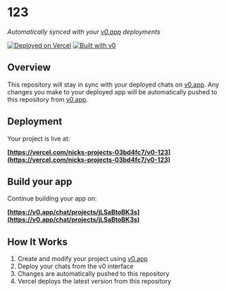 # 123

*Automatically synced with your [v0.app](https://v0.app) deployments*

[![Deployed on Vercel](https://img.shields.io/badge/Deployed%20on-Vercel-black?style=for-the-badge&logo=vercel)](https://vercel.com/nicks-projects-03bd4fc7/v0-123)
[![Built with v0](https://img.shields.io/badge/Built%20with-v0.app-black?style=for-the-badge)](https://v0.app/chat/projects/jLSaBtoBK3s)

## Overview

This repository will stay in sync with your deployed chats on [v0.app](https://v0.app).
Any changes you make to your deployed app will be automatically pushed to this repository from [v0.app](https://v0.app).

## Deployment

Your project is live at:

**[https://vercel.com/nicks-projects-03bd4fc7/v0-123](https://vercel.com/nicks-projects-03bd4fc7/v0-123)**

## Build your app

Continue building your app on:

**[https://v0.app/chat/projects/jLSaBtoBK3s](https://v0.app/chat/projects/jLSaBtoBK3s)**

## How It Works

1. Create and modify your project using [v0.app](https://v0.app)
2. Deploy your chats from the v0 interface
3. Changes are automatically pushed to this repository
4. Vercel deploys the latest version from this repository